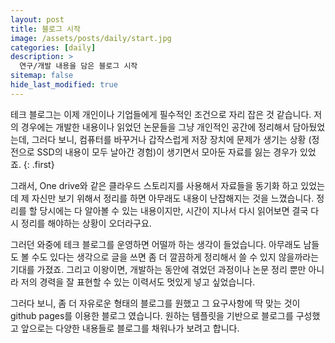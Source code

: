 ```yaml
---
layout: post
title: 블로그 시작
image: /assets/posts/daily/start.jpg
categories: [daily]
description: >
  연구/개발 내용을 담은 블로그 시작
sitemap: false
hide_last_modified: true
---
```


테크 블로그는 이제 개인이나 기업들에게 필수적인 조건으로 자리 잡은 것 같습니다. 
저의 경우에는 개발한 내용이나 읽었던 논문들을 그냥 개인적인 공간에 정리해서 담아뒀었는데, 그러다 보니, 컴퓨터를 바꾸거나 갑작스럽게 저장 장치에 문제가 생기는 상황 (정전으로 SSD의 내용이 모두 날아간 경험)이 생기면서 모아둔 자료를 잃는 경우가 있었죠.
{: .first}

그래서, One drive와 같은 클라우드 스토리지를 사용해서 자료들을 동기화 하고 있었는데 제 자신만 보기 위해서 정리를 하면 아무래도 내용이 난잡해지는 것을 느꼈습니다.
정리를 할 당시에는 다 알아볼 수 있는 내용이지만, 시간이 지나서 다시 읽어보면 결국 다시 정리를 해야하는 상황이 오더라구요.

그러던 와중에 테크 블로그를 운영하면 어떨까 하는 생각이 들었습니다.
아무래도 남들도 볼 수도 있다는 생각으로 글을 쓰면 좀 더 깔끔하게 정리해서 쓸 수 있지 않을까라는 기대를 가졌죠.
그리고 이왕이면, 개발하는 동안에 겪었던 과정이나 논문 정리 뿐만 아니라 저의 경력을 잘 표현할 수 있는 이력서도 멋있게 넣고 싶었습니다. 

그러다 보니, 좀 더 자유로운 형태의 블로그를 원했고 그 요구사항에 딱 맞는 것이 github pages를 이용한 블로그 였습니다. 원하는 템플릿을 기반으로 블로그를 구성했고 앞으로는 다양한 내용들로 블로그를 채워나가 보려고 합니다.
